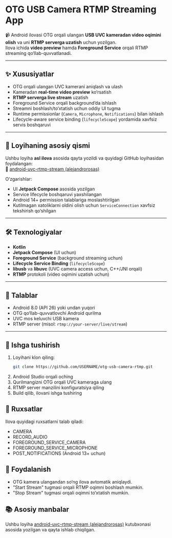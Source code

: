 # OTG USB Camera RTMP Streaming App

📹 Android ilovasi OTG orqali ulangan **USB UVC kameradan video oqimini olish** va uni **RTMP serverga uzatish** uchun yozilgan.  
Ilova ichida **video preview** hamda **Foreground Service** orqali RTMP streaming qo‘llab-quvvatlanadi.  

---

## ✨ Xususiyatlar
- OTG orqali ulangan UVC kamerani aniqlash va ulash
- Kameradan **real-time video preview** ko‘rsatish
- **RTMP serverga live stream** uzatish
- Foreground Service orqali background’da ishlash
- Streamni boshlash/to‘xtatish uchun oddiy UI tugma
- Runtime permissionlar (`Camera`, `Microphone`, `Notifications`) bilan ishlash
- Lifecycle-aware service binding (`lifecycleScope`) yordamida xavfsiz servis boshqaruvi

---

## 📂 Loyihaning asosiy qismi
Ushbu loyiha **asl ilova** asosida qayta yozildi va quyidagi GitHub loyihasidan foydalangan:  
🔗 [android-uvc-rtmp-stream (alejandrorosas)](https://github.com/alejandrorosas/android-uvc-rtmp-stream.git)  

O‘zgarishlar:
- UI **Jetpack Compose** asosida yozilgan
- Service lifecycle boshqaruvi yaxshilangan
- Android 14+ permission talablariga moslashtirilgan
- Kutilmagan xatoliklarni oldini olish uchun `ServiceConnection` xavfsiz tekshirish qo‘shilgan

---

## 🛠️ Texnologiyalar
- **Kotlin**
- **Jetpack Compose** (UI uchun)
- **Foreground Service** (background streaming uchun)
- **Lifecycle Service Binding** (`lifecycleScope`)
- **libusb** va **libuvc** (UVC camera access uchun, C++/JNI orqali)
- **RTMP** protokoli (video oqimini uzatish uchun)

---

## 📱 Talablar
- Android 8.0 (API 26) yoki undan yuqori
- OTG qo‘llab-quvvatlovchi Android qurilma
- UVC mos keluvchi USB kamera
- RTMP server (misol: `rtmp://your-server/live/stream`)

---

## 🚀 Ishga tushirish
1. Loyihani klon qiling:
   ```bash
   git clone https://github.com/USERNAME/otg-usb-camera-rtmp.git
2. Android Studio orqali oching
3. Qurilmangizni OTG orqali UVC kameraga ulang
4. RTMP server manzilini konfiguratsiya qiling
5. Build qilib, ilovani ishga tushiring

## 📖 Ruxsatlar
Ilova quyidagi ruxsatlarni talab qiladi:
- CAMERA
- RECORD_AUDIO
- FOREGROUND_SERVICE_CAMERA
- FOREGROUND_SERVICE_MICROPHONE
- POST_NOTIFICATIONS (Android 13+ uchun)

## 📸 Foydalanish
- OTG kamera ulangandan so‘ng ilova avtomatik aniqlaydi.
- "Start Stream" tugmasi orqali RTMP oqimni boshlash mumkin.
- "Stop Stream" tugmasi orqali oqimni to‘xtatish mumkin.

## 📚 Asosiy manbalar
Ushbu loyiha [android-uvc-rtmp-stream (alejandrorosas)](https://github.com/alejandrorosas/android-uvc-rtmp-stream.git)
kutubxonasi asosida yozilgan va qayta ishlab chiqilgan.

